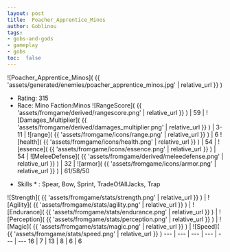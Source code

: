 ```yaml
---
layout: post
title:  Poacher_Apprentice_Minos
author: Goblinou
tags:
- gobs-and-gods
- gameplay
- gobs
toc:  false
---
```


![Poacher_Apprentice_Minos]( {{ 'assets/generated/enemies/poacher_apprentice_minos.jpg' | relative_url }} )
- Rating: 315
- Race: Mino  Faction:Minos
![RangeScore]( {{ 'assets/fromgame/derived/rangescore.png' | relative_url }} ) | 59 | ![Damages_Multiplier]( {{ 'assets/fromgame/derived/damages_multiplier.png' | relative_url }} ) | 3-11 | ![range]( {{ 'assets/fromgame/icons/range.png' | relative_url }} ) | 6
![health]( {{ 'assets/fromgame/icons/health.png' | relative_url }} ) | 54 | ![essence]( {{ 'assets/fromgame/icons/essence.png' | relative_url }} ) | 54 | ![MeleeDefense]( {{ 'assets/fromgame/derived/meleedefense.png' | relative_url }} ) | 32 | ![armor]( {{ 'assets/fromgame/icons/armor.png' | relative_url }} ) | 61/58/50
* Skills * : Spear, Bow, Sprint, TradeOfAllJacks, Trap

![Strength]( {{ 'assets/fromgame/stats/strength.png' | relative_url }} ) | ![Agility]( {{ 'assets/fromgame/stats/agility.png' | relative_url }} ) | ![Endurance]( {{ 'assets/fromgame/stats/endurance.png' | relative_url }} ) | ![Perception]( {{ 'assets/fromgame/stats/perception.png' | relative_url }} ) | ![Magic]( {{ 'assets/fromgame/stats/magic.png' | relative_url }} ) | ![Speed]( {{ 'assets/fromgame/stats/speed.png' | relative_url }} )
--- | --- | --- | --- | --- | ---
16 | 7 | 13 | 8 | 6 | 6
